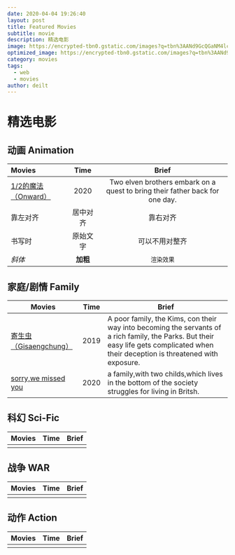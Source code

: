 ```yaml
---
date: 2020-04-04 19:26:40
layout: post
title: Featured Movies
subtitle: movie 
description: 精选电影
image: https://encrypted-tbn0.gstatic.com/images?q=tbn%3AANd9GcQGaNM4lcl9zbGZqWAvcfyp4-dvgEknlgR8rWOQ7Amqm5Ve5x4u&usqp=CAU
optimized_image: https://encrypted-tbn0.gstatic.com/images?q=tbn%3AANd9GcQGaNM4lcl9zbGZqWAvcfyp4-dvgEknlgR8rWOQ7Amqm5Ve5x4u&usqp=CAU
category: movies
tags:
  - web
  - movies
author: deilt
---
```


# 精选电影

## 动画 Animation

| Movies       | Time     | Brief              |
| :-------------  |  :---------:| :------:|
| [1/2的魔法（Onward）](https://www.imdb.com/title/tt7146812/?ref_=hm_fanfav_tt_17_pd_fp1) | 2020 | Two elven brothers embark on a quest to bring their father back for one day. |
| 靠左对齐   | 居中对齐  | 靠右对齐     |
| 书写时      | 原始文字     |  可以不用对整齐 |
*斜体*      | **加粗**     | `渲染效果`

## 家庭/剧情 Family
| Movies | Time | Brief |
| ------ | ------ | ------ |
| [寄生虫（Gisaengchung）](https://www.imdb.com/title/tt6751668/?ref_=hm_fanfav_tt_2_pd_fp1) | 2019 | A poor family, the Kims, con their way into becoming the servants of a rich family, the Parks. But their easy life gets complicated when their deception is threatened with exposure. |
| [sorry,we missed you]() | 2020 | a family,with two childs,which lives in the bottom of the society struggles for living in Britsh. |


## 科幻 Sci-Fic
| Movies | Time | Brief |
| ------ | ------ | ------ |
| []() |  |  |



## 战争 WAR
| Movies | Time | Brief |
| ------ | ------ | ------ |
| []() |  |  |


## 动作 Action
| Movies | Time | Brief |
| ------ | ------ | ------ |
| []() |  |  |
